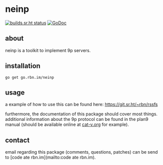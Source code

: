 # neinp
[![builds.sr.ht status](https://builds.sr.ht/~rbn/neinp.svg)](https://builds.sr.ht/~rbn/neinp?)
[![GoDoc](https://godocs.io/go.rbn.im/neinp?status.svg)](https://godocs.io/go.rbn.im/neinp)

## about
neinp is a toolkit to implement 9p servers.

## installation

	go get go.rbn.im/neinp

## usage
a example of how to use this can be found here: https://git.sr.ht/~rbn/rssfs

furthermore, the documentation of this package should cover most things. additional information
about the 9p protocol can be found in the plan9 manual (should be available online at [cat-v.org](http://man.cat-v.org/plan_9/5/) for example).

## contact

email regarding this package (comments, questions, patches) can be send to [code ate rbn.im](mailto:code ate rbn.im).

